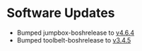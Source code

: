 # Software Updates
- Bumped jumpbox-boshrelease to [v4.6.4](https://github.com/cloudfoundry-community/jumpbox-boshrelease/releases/tag/v4.6.4)
- Bumped toolbelt-boshrelease to [v3.4.5](https://github.com/cloudfoundry-community/toolbelt-boshrelease/releases/tag/v3.4.5)
